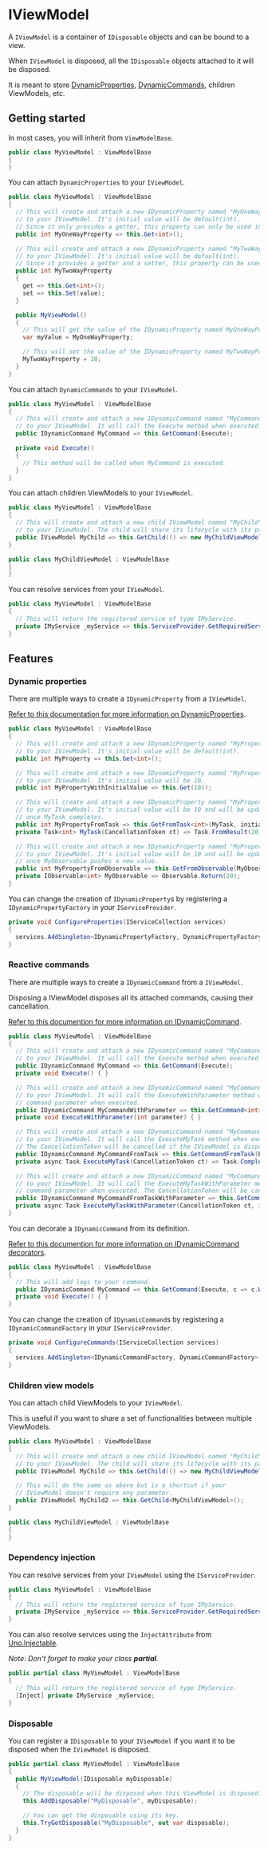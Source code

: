 ﻿# IViewModel

A `IViewModel` is a container of `IDisposable` objects and can be bound to a view.

When `IViewModel` is disposed, all the `IDisposable` objects attached to it will be disposed.

It is meant to store [DynamicProperties](../Property/IDynamicProperty.md), [DynamicCommands](../Command/IDynamicCommand.md), children ViewModels, etc.

## Getting started

In most cases, you will inherit from `ViewModelBase`.

```csharp
public class MyViewModel : ViewModelBase
{
}
```

You can attach `DynamicProperties` to your `IViewModel`.

```csharp
public class MyViewModel : ViewModelBase
{
  // This will create and attach a new IDynamicProperty named "MyOneWayProperty"
  // to your IViewModel. It's initial value will be default(int).
  // Since it only provides a getter, this property can only be used in one-way bindings.
  public int MyOneWayProperty => this.Get<int>();

  // This will create and attach a new IDynamicProperty named "MyTwoWayProperty"
  // to your IViewModel. It's initial value will be default(int).
  // Since it provides a getter and a setter, this property can be used in two-way bindings.
  public int MyTwoWayProperty
  {
    get => this.Get<int>();
    set => this.Set(value);
  }

  public MyViewModel()
  {
    // This will get the value of the IDynamicProperty named MyOneWayProperty
    var myValue = MyOneWayProperty;

    // This will set the value of the IDynamicProperty named MyTwoWayProperty
    MyTwoWayProperty = 20;
  }
}
```

You can attach `DynamicCommands` to your `IViewModel`.

```csharp
public class MyViewModel : ViewModelBase
{
  // This will create and attach a new IDynamicCommand named "MyCommand"
  // to your IViewModel. It will call the Execute method when executed.
  public IDynamicCommand MyCommand => this.GetCommand(Execute);

  private void Execute()
  {
    // This method will be called when MyCommand is executed.
  }
}
```

You can attach children ViewModels to your `IViewModel`.

```csharp
public class MyViewModel : ViewModelBase
{
  // This will create and attach a new child IViewModel named "MyChild"
  // to your IViewModel. The child will share its lifecycle with its parent ViewModel.
  public IViewModel MyChild => this.GetChild(() => new MyChildViewModel());
}

public class MyChildViewModel : ViewModelBase
{
}
```

You can resolve services from your `IViewModel`.

```csharp
public class MyViewModel : ViewModelBase
{
  // This will return the registered service of type IMyService.
  private IMyService _myService => this.ServiceProvider.GetRequiredService<IMyService>();
}
```

## Features

### Dynamic properties

There are multiple ways to create a `IDynamicProperty` from a `IViewModel`.

[Refer to this documentation for more information on DynamicProperties](../Property/IDynamicProperty.md).

```csharp
public class MyViewModel : ViewModelBase
{
  // This will create and attach a new IDynamicProperty named "MyProperty"
  // to your IViewModel. It's initial value will be default(int).
  public int MyProperty => this.Get<int>();

  // This will create and attach a new IDynamicProperty named "MyPropertyWithInitialValue"
  // to your IViewModel. It's initial value will be 10.
  public int MyPropertyWithInitialValue => this.Get(10));

  // This will create and attach a new IDynamicProperty named "MyPropertyFromTask"
  // to your IViewModel. It's initial value will be 10 and will be updated to 20
  // once MyTask completes.
  public int MyPropertyFromTask => this.GetFromTask<int>(MyTask, initialValue: 10);
  private Task<int> MyTask(CancellationToken ct) => Task.FromResult(20);

  // This will create and attach a new IDynamicProperty named "MyPropertyFromObservable"
  // to your IViewModel. It's initial value will be 10 and will be updated to 20
  // once MyObservable pushes a new value.
  public int MyPropertyFromObservable => this.GetFromObservable(MyObservable, initialValue: 10);
  private IObservable<int> MyObservable => Observable.Return(20);
}
```

You can change the creation of `IDynamicProperty`s by registering a `IDynamicPropertyFactory` in your `IServiceProvider`.

```csharp
private void ConfigureProperties(IServiceCollection services)
{
  services.AddSingleton<IDynamicPropertyFactory, DynamicPropertyFactory>();
}
```

### Reactive commands

There are multiple ways to create a `IDynamicCommand` from a `IViewModel`.

Disposing a IViewModel disposes all its attached commands, causing their cancellation.

[Refer to this documention for more information on IDynamicCommand](../Command/IDynamicCommand.md).

```csharp
public class MyViewModel : ViewModelBase
{
  // This will create and attach a new IDynamicCommand named "MyCommand"
  // to your IViewModel. It will call the Execute method when executed.
  public IDynamicCommand MyCommand => this.GetCommand(Execute);
  private void Execute() { }

  // This will create and attach a new IDynamicCommand named "MyCommandWithParameter"
  // to your IViewModel. It will call the ExecuteWithParameter method with its
  // command parameter when executed.
  public IDynamicCommand MyCommandWithParameter => this.GetCommand<int>(ExecuteWithParameter);
  private void ExecuteWithParameter(int parameter) { }

  // This will create and attach a new IDynamicCommand named "MyCommandFromTask"
  // to your IViewModel. It will call the ExecuteMyTask method when executed.
  // The CancellationToken will be cancelled if the IViewModel is disposed.
  public IDynamicCommand MyCommandFromTask => this.GetCommandFromTask(ExecuteMyTask);
  private async Task ExecuteMyTask(CancellationToken ct) => Task.CompletedTask;

  // This will create and attach a new IDynamicCommand named "MyCommandFromTaskWithParameter"
  // to your IViewModel. It will call the ExecuteMyTaskWithParameter method with its
  // command parameter when executed. The CancellationToken will be cancelled if the IViewModel is disposed.
  public IDynamicCommand MyCommandFromTaskWithParameter => this.GetCommandFromTask<int>(ExecuteMyTaskWithParameter);
  private async Task ExecuteMyTaskWithParameter(CancellationToken ct, int parameter) => Task.CompletedTask;
}
```

You can decorate a `IDynamicCommand` from its definition.

[Refer to this documention for more information on IDynamicCommand decorators](../Command/IDynamicCommand.md#decorators).

```csharp
public class MyViewModel : ViewModelBase
{
  // This will add logs to your command.
  public IDynamicCommand MyCommand => this.GetCommand(Execute, c => c.WithLogs());
  private void Execute() { }
}
```

You can change the creation of `IDynamicCommand`s by registering a `IDynamicCommandFactory` in your `IServiceProvider`.

```csharp
private void ConfigureCommands(IServiceCollection services)
{
  services.AddSingleton<IDynamicCommandFactory, DynamicCommandFactory>();
}
```

### Children view models

You can attach child ViewModels to your `IViewModel`.

This is useful if you want to share a set of functionalities between multiple ViewModels.

```csharp
public class MyViewModel : ViewModelBase
{
  // This will create and attach a new child IViewModel named "MyChild"
  // to your IViewModel. The child will share its lifecycle with its parent ViewModel.
  public IViewModel MyChild => this.GetChild(() => new MyChildViewModel());

  // This will do the same as above but is a shortcut if your
  // IViewModel doesn't require any parameter.
  public IViewModel MyChild2 => this.GetChild<MyChildViewModel>();
}

public class MyChildViewModel : ViewModelBase
{
}
```

### Dependency injection

You can resolve services from your `IViewModel` using the `IServiceProvider`.

```csharp
public class MyViewModel : ViewModelBase
{
  // This will return the registered service of type IMyService.
  private IMyService _myService => this.ServiceProvider.GetRequiredService<IMyService>();
}
```

You can also resolve services using the `InjectAttribute` from [Uno.Injectable](https://github.com/unoplatform/Uno.CodeGen/blob/master/doc/Injectable%20Generation.md).

_Note: Don't forget to make your class **partial**._

```csharp
public partial class MyViewModel : ViewModelBase
{
  // This will return the registered service of type IMyService.
  [Inject] private IMyService _myService;
}
```

### Disposable

You can register a `IDisposable` to your `IViewModel` if you want it to be disposed when the `IViewModel` is disposed.

```csharp
public partial class MyViewModel : ViewModelBase
{
  public MyViewModel(IDisposable myDisposable)
  {
    // The disposable will be disposed when this ViewModel is disposed.
    this.AddDisposable("MyDisposable", myDisposable);

    // You can get the disposable using its key.
    this.TryGetDisposable("MyDisposable", out var disposable);
  }
}
```
